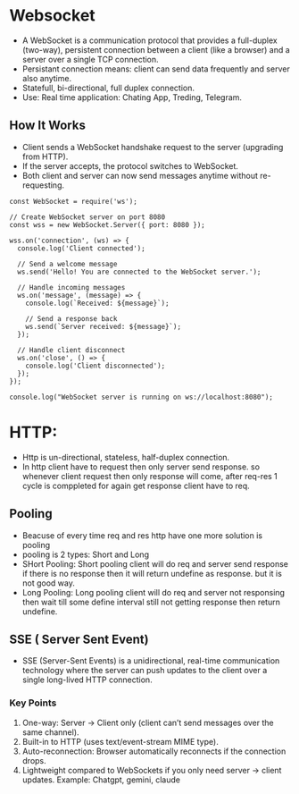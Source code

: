 <script src="https://cdn.jsdelivr.net/npm/socket.io-client/dist/socket.io.min.js"></script>

# Websocket
- A WebSocket is a communication protocol that provides a full-duplex (two-way), persistent connection between a client (like a browser) and a server over a single TCP connection.
- Persistant connection means: client can send data frequently and server also anytime.
- Statefull, bi-directional, full duplex connection.
- Use: Real time application: Chating App, Treding, Telegram.

## How It Works
- Client sends a WebSocket handshake request to the server (upgrading from HTTP).
- If the server accepts, the protocol switches to WebSocket.
- Both client and server can now send messages anytime without re-requesting.

```
const WebSocket = require('ws');

// Create WebSocket server on port 8080
const wss = new WebSocket.Server({ port: 8080 });

wss.on('connection', (ws) => {
  console.log('Client connected');

  // Send a welcome message
  ws.send('Hello! You are connected to the WebSocket server.');

  // Handle incoming messages
  ws.on('message', (message) => {
    console.log(`Received: ${message}`);

    // Send a response back
    ws.send(`Server received: ${message}`);
  });

  // Handle client disconnect
  ws.on('close', () => {
    console.log('Client disconnected');
  });
});

console.log("WebSocket server is running on ws://localhost:8080");
```
# HTTP:
- Http is un-directional, stateless, half-duplex connection.
- In http client have to request then only server send response. so whenever client request then only response will come, after req-res 1 cycle is comppleted for again get response client have to req.

## Pooling
- Beacuse of every time req and res http have one more solution is pooling
- pooling is 2 types: Short and Long
- SHort Pooling: Short pooling client will do req and server send response if there is no response then it will return undefine as response. but it is not good way.
- Long Pooling: Long pooling client will do req and server not responsing then wait till some define interval still not getting response then return undefine.

## SSE ( Server Sent Event)
- SSE (Server-Sent Events) is a unidirectional, real-time communication technology where the server can push updates to the client over a single long-lived HTTP connection.
### Key Points
1. One-way: Server → Client only (client can’t send messages over the same channel).
2. Built-in to HTTP (uses text/event-stream MIME type).
3. Auto-reconnection: Browser automatically reconnects if the connection drops.
4. Lightweight compared to WebSockets if you only need server → client updates.
Example: Chatgpt, gemini, claude
